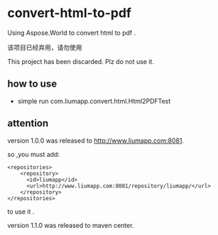 # convert-html-to-pdf
Using Aspose.World to convert html to pdf .

该项目已经弃用，请勿使用

This project has been discarded. Plz do not use it.

## how to use

* simple run com.liumapp.convert.html.Html2PDFTest


## attention 

version 1.0.0 was released to http://www.liumapp.com:8081.

so ,you must add: 

    <repositories>
        <repository>
          <id>liumapp</id>
          <url>http://www.liumapp.com:8081/repository/liumapp/</url>
        </repository>
    </repositories>
    
to use it .    

version 1.1.0 was released to maven center.	
